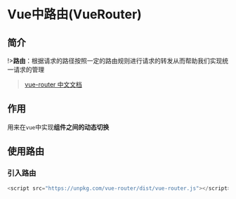 # Vue中路由(VueRouter)

## 简介

!>**路由**：根据请求的路径按照一定的路由规则进行请求的转发从而帮助我们实现统一请求的管理

> [vue-router 中文文档](https://router.vuejs.org/zh/)

## 作用

用来在`vue`中实现**组件之间的动态切换**

## 使用路由

### 引入路由

```js
<script src="https://unpkg.com/vue-router/dist/vue-router.js"></script>  //vue 路由js
```

